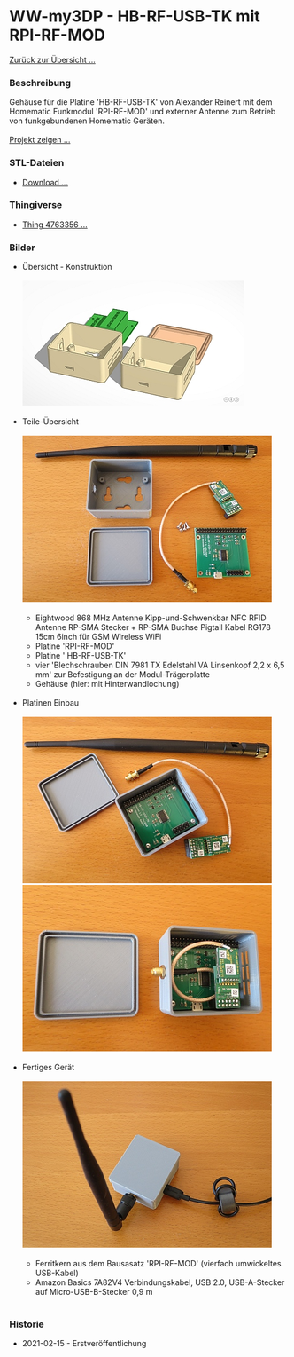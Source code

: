 # WW-my3DP - HB-RF-USB-TK mit RPI-RF-MOD

[Zurück zur Übersicht ... ](../README.md)

### Beschreibung
Gehäuse für die Platine 'HB-RF-USB-TK' von Alexander Reinert mit dem Homematic Funkmodul 'RPI-RF-MOD' und externer Antenne zum Betrieb von funkgebundenen Homematic Geräten.
<br><br>
[Projekt zeigen ...](https://github.com/alexreinert/PCB#hb-rf-usb)

### STL-Dateien
- [Download ...](./bin/3DP_STL_HB-RF-USB-TK_20210215.zip)

### Thingiverse
- [Thing 4763356 ...](https://www.thingiverse.com/thing:4763356)

### Bilder
- Übersicht - Konstruktion
<br><br>
![WW-my3DP - HB-RF-USB-TK](./img/3DP_HB-RF-USB-TK_01.jpg "")
<br><br>
- Teile-Übersicht
<br><br>
![WW-my3DP - HB-RF-USB-TK](./img/3DP_HB-RF-USB-TK_02.jpg "")
<br><br>
  - Eightwood 868 MHz Antenne Kipp-und-Schwenkbar NFC RFID Antenne RP-SMA Stecker + RP-SMA Buchse Pigtail Kabel RG178 15cm 6inch für GSM Wireless WiFi
  - Platine 'RPI-RF-MOD'
  - Platine ' HB-RF-USB-TK'
  - vier 'Blechschrauben DIN 7981 TX Edelstahl VA Linsenkopf 2,2 x 6,5 mm' zur Befestigung an der Modul-Trägerplatte
  - Gehäuse (hier: mit Hinterwandlochung)
<br><br>
- Platinen Einbau
  <br><br>
![WW-my3DP - HB-RF-USB-TK](./img/3DP_HB-RF-USB-TK_03.jpg "")
![WW-my3DP - HB-RF-USB-TK](./img/3DP_HB-RF-USB-TK_04.jpg "")
<br><br>
- Fertiges Gerät
<br><br>
![WW-my3DP - HB-RF-USB-TK](./img/3DP_HB-RF-USB-TK_05.jpg "")
<br><br>
  - Ferritkern aus dem Bausasatz 'RPI-RF-MOD' (vierfach umwickeltes USB-Kabel)
  - Amazon Basics 7A82V4 Verbindungskabel, USB 2.0, USB-A-Stecker auf Micro-USB-B-Stecker 0,9 m
<br><br>

### Historie
- 2021-02-15 - Erstveröffentlichung
